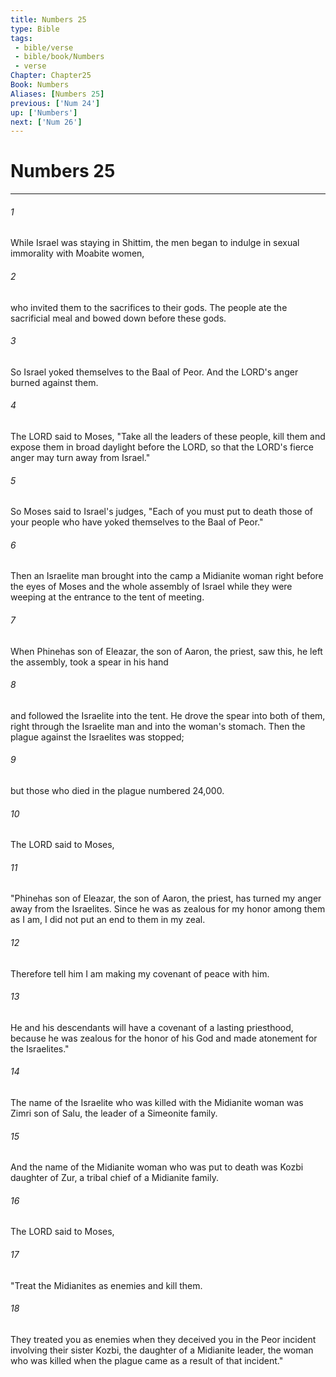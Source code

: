 ```yaml
---
title: Numbers 25
type: Bible
tags:
 - bible/verse
 - bible/book/Numbers
 - verse
Chapter: Chapter25
Book: Numbers
Aliases: [Numbers 25]
previous: ['Num 24']
up: ['Numbers']
next: ['Num 26']
---
```

# Numbers 25

***


###### 1 
While Israel was staying in Shittim, the men began to indulge in sexual immorality with Moabite women, 

###### 2 
who invited them to the sacrifices to their gods. The people ate the sacrificial meal and bowed down before these gods. 

###### 3 
So Israel yoked themselves to the Baal of Peor. And the LORD's anger burned against them. 

###### 4 
The LORD said to Moses, "Take all the leaders of these people, kill them and expose them in broad daylight before the LORD, so that the LORD's fierce anger may turn away from Israel." 

###### 5 
So Moses said to Israel's judges, "Each of you must put to death those of your people who have yoked themselves to the Baal of Peor." 

###### 6 
Then an Israelite man brought into the camp a Midianite woman right before the eyes of Moses and the whole assembly of Israel while they were weeping at the entrance to the tent of meeting. 

###### 7 
When Phinehas son of Eleazar, the son of Aaron, the priest, saw this, he left the assembly, took a spear in his hand 

###### 8 
and followed the Israelite into the tent. He drove the spear into both of them, right through the Israelite man and into the woman's stomach. Then the plague against the Israelites was stopped; 

###### 9 
but those who died in the plague numbered 24,000. 

###### 10 
The LORD said to Moses, 

###### 11 
"Phinehas son of Eleazar, the son of Aaron, the priest, has turned my anger away from the Israelites. Since he was as zealous for my honor among them as I am, I did not put an end to them in my zeal. 

###### 12 
Therefore tell him I am making my covenant of peace with him. 

###### 13 
He and his descendants will have a covenant of a lasting priesthood, because he was zealous for the honor of his God and made atonement for the Israelites." 

###### 14 
The name of the Israelite who was killed with the Midianite woman was Zimri son of Salu, the leader of a Simeonite family. 

###### 15 
And the name of the Midianite woman who was put to death was Kozbi daughter of Zur, a tribal chief of a Midianite family. 

###### 16 
The LORD said to Moses, 

###### 17 
"Treat the Midianites as enemies and kill them. 

###### 18 
They treated you as enemies when they deceived you in the Peor incident involving their sister Kozbi, the daughter of a Midianite leader, the woman who was killed when the plague came as a result of that incident." 
